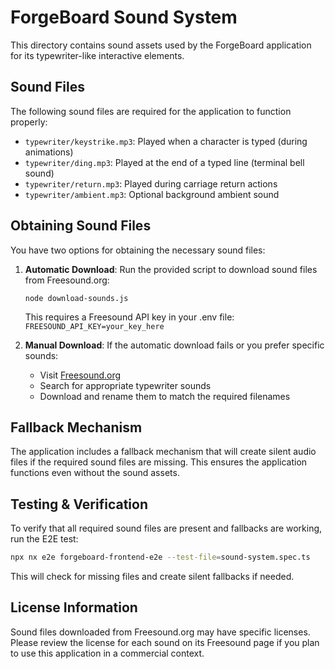 # ForgeBoard Sound System

This directory contains sound assets used by the ForgeBoard application for its typewriter-like interactive elements.

## Sound Files

The following sound files are required for the application to function properly:

- `typewriter/keystrike.mp3`: Played when a character is typed (during animations)
- `typewriter/ding.mp3`: Played at the end of a typed line (terminal bell sound)
- `typewriter/return.mp3`: Played during carriage return actions
- `typewriter/ambient.mp3`: Optional background ambient sound

## Obtaining Sound Files

You have two options for obtaining the necessary sound files:

1. **Automatic Download**: Run the provided script to download sound files from Freesound.org:
   ```
   node download-sounds.js
   ```
   This requires a Freesound API key in your .env file: `FREESOUND_API_KEY=your_key_here`

2. **Manual Download**: If the automatic download fails or you prefer specific sounds:
   - Visit [Freesound.org](https://freesound.org)
   - Search for appropriate typewriter sounds
   - Download and rename them to match the required filenames

## Fallback Mechanism

The application includes a fallback mechanism that will create silent audio files if the required sound files are missing. This ensures the application functions even without the sound assets.

## Testing & Verification

To verify that all required sound files are present and fallbacks are working, run the E2E test:
```bash
npx nx e2e forgeboard-frontend-e2e --test-file=sound-system.spec.ts
```
This will check for missing files and create silent fallbacks if needed.

## License Information

Sound files downloaded from Freesound.org may have specific licenses. Please review the license for each sound on its Freesound page if you plan to use this application in a commercial context.

